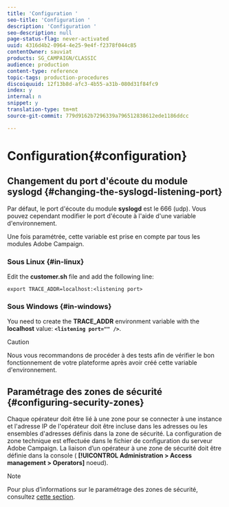 ```yaml
---
title: 'Configuration '
seo-title: 'Configuration '
description: 'Configuration '
seo-description: null
page-status-flag: never-activated
uuid: 4316d4b2-0964-4e25-9e4f-f2378f044c85
contentOwner: sauviat
products: SG_CAMPAIGN/CLASSIC
audience: production
content-type: reference
topic-tags: production-procedures
discoiquuid: 12f13b8d-afc3-4b55-a31b-080d31f84fc9
index: y
internal: n
snippet: y
translation-type: tm+mt
source-git-commit: 779d9162b7296339a796512838612ede1186ddcc

---
```



# Configuration{#configuration}

## Changement du port d&#39;écoute du module syslogd {#changing-the-syslogd-listening-port}

Par défaut, le port d&#39;écoute du module **syslogd** est le 666 (udp). Vous pouvez cependant modifier le port d&#39;écoute à l&#39;aide d&#39;une variable d&#39;environnement.

Une fois paramétrée, cette variable est prise en compte par tous les modules Adobe Campaign.

### Sous Linux {#in-linux}

Edit the **customer.sh** file and add the following line:

```
export TRACE_ADDR=localhost:<listening port>
```

### Sous Windows {#in-windows}

You need to create the **TRACE_ADDR** environment variable with the **localhost** value: **`<listening port="" />`**.

>[!CAUTION]
>
>Nous vous recommandons de procéder à des tests afin de vérifier le bon fonctionnement de votre plateforme après avoir créé cette variable d&#39;environnement.

## Paramétrage des zones de sécurité {#configuring-security-zones}

Chaque opérateur doit être lié à une zone pour se connecter à une instance et l&#39;adresse IP de l&#39;opérateur doit être incluse dans les adresses ou les ensembles d&#39;adresses définis dans la zone de sécurité. La configuration de zone technique est effectuée dans le fichier de configuration du serveur Adobe Campaign. La liaison d’un opérateur à une zone de sécurité doit être définie dans la console ( **[!UICONTROL Administration > Access management > Operators]** noeud).

>[!NOTE]
>
>Pour plus d’informations sur le paramétrage des zones de sécurité, consultez [cette section](../../installation/using/configuring-campaign-server.md#defining-security-zones).

